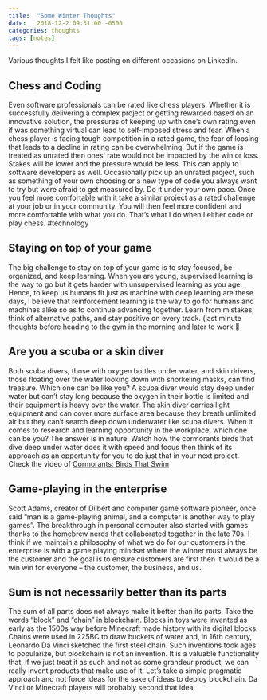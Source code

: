 ```yaml
---
title:  "Some Winter Thoughts"
date:   2018-12-2 09:31:00 -0500
categories: thoughts 
tags: [notes]
---
```

Various thoughts I felt like posting on different occasions on LinkedIn.

## Chess and Coding

Even software professionals can be rated like chess players. Whether it is successfully delivering a complex project or getting rewarded based on an innovative solution, the pressures of keeping up with one’s own rating even if was something virtual can lead to self-imposed stress and fear. When a chess player is facing tough competition in a rated game, the fear of loosing that leads to a decline in rating can be overwhelming. But if the game is treated as unrated then ones’ rate would not be impacted by the win or loss. Stakes will be lower and the pressure would be less. This can apply to software developers as well. Occasionally pick up an unrated project, such as something of your own choosing or a new type of code you always want to try but were afraid to get measured by. Do it under your own pace. Once you feel more comfortable with it take a similar project as a rated challenge at your job or in your community. You will then feel more confident and more comfortable with what you do. That’s what I do when I either code or play chess. #technology

## Staying on top of your game

The big challenge to stay on top of your game is to stay focused, be organized, and keep learning. When you are young, supervised learning is the way to go but it gets harder with unsupervised learning as you age. Hence, to keep us humans fit just as machine with deep learning are these days, I believe that reinforcement learning is the way to go for humans and machines alike so as to continue advancing together. Learn from mistakes, think of alternative paths, and stay positive on every track. (last minute thoughts before heading to the gym in the morning and later to work 🙂 

## Are you a scuba or a skin diver

Both scuba divers, those with oxygen bottles under water, and skin drivers, those floating over the water looking down with snorkeling masks, can find treasure. Which one can be like you? A scuba diver would stay deep under water but can’t stay long because the oxygen in their bottle is limited and their equipment is heavy over the water. The skin diver carries light equipment and can cover more surface area because they breath unlimited air but they can’t search deep down underwater like scuba divers. When it comes to research and learning opportunity in the workplace, which one can be you? The answer is in nature. Watch how the cormorants birds that dive deep under water does it with speed and focus then think of its approach as an opportunity for you to do just that in your next project. Check the video of [Cormorants: Birds That Swim](https://www.youtube.com/watch?v=vbOORgz4YGU)

## Game-playing in the enterprise

Scott Adams, creator of Dilbert and computer game software pioneer, once said “man is a game-playing animal, and a computer is another way to play games”. The breakthrough in personal computer also started with games thanks to the homebrew nerds that collaborated together in the late 70s. I think if we maintain a philosophy of what we do for our customers in the enterprise is with a game playing mindset where the winner must always be the customer and the goal is to ensure customers are first then it would be a win win for everyone – the customer, the business, and us.

## Sum is not necessarily better than its parts

The sum of all parts does not always make it better than its parts. Take the words “block” and “chain” in blockchain. Blocks in toys were invented as early as the 1500s way before Minecraft made history with its digital blocks. Chains were used in 225BC to draw buckets of water and, in 16th century, Leonardo Da Vinci sketched the first steel chain. Such inventions took ages to popularize, but blockchain is not an invention. It is a valuable functionality that, if we just treat it as such and not as some grandeur product, we can really invent products that make use of it. Let’s take a simple pragmatic approach and not force ideas for the sake of ideas to deploy blockchain. Da Vinci or Minecraft players will probably second that idea.
